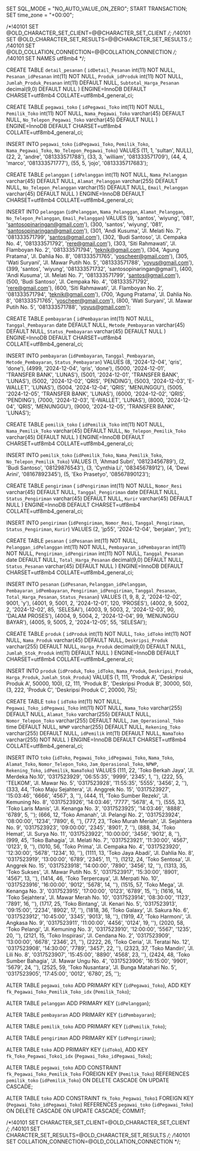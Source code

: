SET SQL_MODE = "NO_AUTO_VALUE_ON_ZERO";
START TRANSACTION;
SET time_zone = "+00:00";

/*!40101 SET @OLD_CHARACTER_SET_CLIENT=@@CHARACTER_SET_CLIENT */;
/*!40101 SET @OLD_CHARACTER_SET_RESULTS=@@CHARACTER_SET_RESULTS */;
/*!40101 SET @OLD_COLLATION_CONNECTION=@@COLLATION_CONNECTION */;
/*!40101 SET NAMES utf8mb4 */;

CREATE TABLE `detail_pesanan` (
  `idDetail_Pesanan` int(11) NOT NULL,
  `Pesanan_idPesanan` int(11) NOT NULL,
  `Produk_idProduk` int(11) NOT NULL,
  `Jumlah_Produk_Pesanan` int(11) DEFAULT NULL,
  `Subtotal_Harga_Pesanan` decimal(9,0) DEFAULT NULL
) ENGINE=InnoDB DEFAULT CHARSET=utf8mb4 COLLATE=utf8mb4_general_ci;

CREATE TABLE `pegawai_toko` (
  `idPegawai_Toko` int(11) NOT NULL,
  `Pemilik_Toko` int(11) NOT NULL,
  `Nama_Pegawai_Toko` varchar(45) DEFAULT NULL,
  `No_Telepon_Pegawai_Toko` varchar(45) DEFAULT NULL
) ENGINE=InnoDB DEFAULT CHARSET=utf8mb4 COLLATE=utf8mb4_general_ci;

INSERT INTO `pegawai_toko` (`idPegawai_Toko`, `Pemilik_Toko`, `Nama_Pegawai_Toko`, `No_Telepon_Pegawai_Toko`) VALUES
(11, 1, 'sultan', NULL),
(22, 2, 'andre', '081333571788'),
(33, 3, 'william', '081333571709'),
(44, 4, 'marco', '081333571777'),
(55, 5, 'jojo', '0813335717683');

CREATE TABLE `pelanggan` (
  `idPelanggan` int(11) NOT NULL,
  `Nama_Pelanggan` varchar(45) DEFAULT NULL,
  `Alamat_Pelanggan` varchar(255) DEFAULT NULL,
  `No_Telepon_Pelanggan` varchar(15) DEFAULT NULL,
  `Email_Pelanggan` varchar(45) DEFAULT NULL
) ENGINE=InnoDB DEFAULT CHARSET=utf8mb4 COLLATE=utf8mb4_general_ci;

INSERT INTO `pelanggan` (`idPelanggan`, `Nama_Pelanggan`, `Alamat_Pelanggan`, `No_Telepon_Pelanggan`, `Email_Pelanggan`) VALUES
(9, 'santos', 'wiyung', '081', 'santosopinaringan@gmail.com'),
(300, 'santos', 'wiyung', '081', 'santosopinaringan@gmail.com'),
(301, 'Andi Kusuma', 'Jl. Melati No. 7', '081333571799', 'santos@gmail.com'),
(302, 'Budi Santoso', 'Jl. Cempaka No. 4', '081333571792', 'rere@gmail.com'),
(303, 'Siti Rahmawati', 'Jl. Flamboyan No. 2', '081333571794', 'teknik@gmail.com'),
(304, 'Agung Pratama', 'Jl. Dahlia No. 8', '081333571765', 'yoscheer@gmail.com'),
(305, 'Wati Suryani', 'Jl. Mawar Putih No. 5', '081333571788', 'yoyus@gmail.com'),
(399, 'santos', 'wiyung', '081333571732', 'santosopinaringan@gmail'),
(400, 'Andi Kusuma', 'Jl. Melati No. 7', '081333571799', 'santos@gmail.com'),
(500, 'Budi Santoso', 'Jl. Cempaka No. 4', '081333571792', 'rere@gmail.com'),
(600, 'Siti Rahmawati', 'Jl. Flamboyan No. 2', '081333571794', 'teknik@gmail.com'),
(700, 'Agung Pratama', 'Jl. Dahlia No. 8', '081333571765', 'yoscheer@gmail.com'),
(800, 'Wati Suryani', 'Jl. Mawar Putih No. 5', '081333571788', 'yoyus@gmail.com');

CREATE TABLE `pembayaran` (
  `idPembayaran` int(11) NOT NULL,
  `Tanggal_Pembayaran` date DEFAULT NULL,
  `Metode_Pembayaran` varchar(45) DEFAULT NULL,
  `Status_Pembayaran` varchar(45) DEFAULT NULL
) ENGINE=InnoDB DEFAULT CHARSET=utf8mb4 COLLATE=utf8mb4_general_ci;

INSERT INTO `pembayaran` (`idPembayaran`, `Tanggal_Pembayaran`, `Metode_Pembayaran`, `Status_Pembayaran`) VALUES
(8, '2024-12-04', 'qris', 'done'),
(4999, '2024-12-04', 'qris', 'done'),
(5000, '2024-12-01', 'TRANSFER BANK', 'LUNAS'),
(5001, '2024-12-01', 'TRANSFER BANK', 'LUNAS'),
(5002, '2024-12-02', 'QRIS', 'PENDING'),
(5003, '2024-12-03', 'E-WALLET', 'LUNAS'),
(5004, '2024-12-04', 'QRIS', 'MENUNGGU'),
(5005, '2024-12-05', 'TRANSFER BANK', 'LUNAS'),
(6000, '2024-12-02', 'QRIS', 'PENDING'),
(7000, '2024-12-03', 'E-WALLET', 'LUNAS'),
(8000, '2024-12-04', 'QRIS', 'MENUNGGU'),
(9000, '2024-12-05', 'TRANSFER BANK', 'LUNAS');

CREATE TABLE `pemilik_toko` (
  `idPemilik_Toko` int(11) NOT NULL,
  `Nama_Pemilik_Toko` varchar(45) DEFAULT NULL,
  `No_Telepon_Pemilik_Toko` varchar(45) DEFAULT NULL
) ENGINE=InnoDB DEFAULT CHARSET=utf8mb4 COLLATE=utf8mb4_general_ci;

INSERT INTO `pemilik_toko` (`idPemilik_Toko`, `Nama_Pemilik_Toko`, `No_Telepon_Pemilik_Toko`) VALUES
(1, 'Ahmad Subri', '08123456789'),
(2, 'Budi Santoso', '08129876543'),
(3, 'Cynthia Li', '08345678912'),
(4, 'Dewi Arini', '08167892345'),
(5, 'Eko Prasetyo', '08567890123');

CREATE TABLE `pengiriman` (
  `idPengiriman` int(11) NOT NULL,
  `Nomor_Resi` varchar(45) DEFAULT NULL,
  `Tanggal_Pengiriman` date DEFAULT NULL,
  `Status_Pengiriman` varchar(45) DEFAULT NULL,
  `Kurir` varchar(45) DEFAULT NULL
) ENGINE=InnoDB DEFAULT CHARSET=utf8mb4 COLLATE=utf8mb4_general_ci;

INSERT INTO `pengiriman` (`idPengiriman`, `Nomor_Resi`, `Tanggal_Pengiriman`, `Status_Pengiriman`, `Kurir`) VALUES
(2, 'jp55', '2024-12-04', 'berjalan', 'jnt');

CREATE TABLE `pesanan` (
  `idPesanan` int(11) NOT NULL,
  `Pelanggan_idPelanggan` int(11) NOT NULL,
  `Pembayaran_idPembayaran` int(11) NOT NULL,
  `Pengiriman_idPengiriman` int(11) NOT NULL,
  `Tanggal_Pesanan` date DEFAULT NULL,
  `Total_Harga_Pesanan` decimal(9,0) DEFAULT NULL,
  `Status_Pesanan` varchar(45) DEFAULT NULL
) ENGINE=InnoDB DEFAULT CHARSET=utf8mb4 COLLATE=utf8mb4_general_ci;

INSERT INTO `pesanan` (`idPesanan`, `Pelanggan_idPelanggan`, `Pembayaran_idPembayaran`, `Pengiriman_idPengiriman`, `Tanggal_Pesanan`, `Total_Harga_Pesanan`, `Status_Pesanan`) VALUES
(1, 9, 8, 2, '2024-12-02', 9001, 'y'),
(4001, 9, 5001, 2, '2024-12-01', 120, 'PROSES'),
(4002, 9, 5002, 2, '2024-12-02', 85, 'SELESAI'),
(4003, 9, 5003, 2, '2024-12-03', 90, 'DALAM PROSES'),
(4004, 9, 5004, 2, '2024-12-04', 99, 'MENUNGGU BAYAR'),
(4005, 9, 5005, 2, '2024-12-05', 55, 'SELESAI');

CREATE TABLE `produk` (
  `idProduk` int(11) NOT NULL,
  `Toko_idToko` int(11) NOT NULL,
  `Nama_Produk` varchar(45) DEFAULT NULL,
  `Deskripsi_Produk` varchar(255) DEFAULT NULL,
  `Harga_Produk` decimal(9,0) DEFAULT NULL,
  `Jumlah_Stok_Produk` int(11) DEFAULT NULL
) ENGINE=InnoDB DEFAULT CHARSET=utf8mb4 COLLATE=utf8mb4_general_ci;

INSERT INTO `produk` (`idProduk`, `Toko_idToko`, `Nama_Produk`, `Deskripsi_Produk`, `Harga_Produk`, `Jumlah_Stok_Produk`) VALUES
(1, 111, 'Produk A', 'Deskripsi Produk A', 50000, 100),
(2, 111, 'Produk B', 'Deskripsi Produk B', 30000, 50),
(3, 222, 'Produk C', 'Deskripsi Produk C', 20000, 75);

CREATE TABLE `toko` (
  `idToko` int(11) NOT NULL,
  `Pegawai_Toko_idPegawai_Toko` int(11) NOT NULL,
  `Nama_Toko` varchar(255) DEFAULT NULL,
  `Alamat_Toko` varchar(255) DEFAULT NULL,
  `Nomor_Telepon_Toko` varchar(255) DEFAULT NULL,
  `Jam_Operasional_Toko` time DEFAULT NULL,
  `NPWP` varchar(255) DEFAULT NULL,
  `Rekening_Toko` varchar(255) DEFAULT NULL,
  `idPemilik` int(11) DEFAULT NULL,
  `NamaToko` varchar(255) NOT NULL
) ENGINE=InnoDB DEFAULT CHARSET=utf8mb4 COLLATE=utf8mb4_general_ci;

INSERT INTO `toko` (`idToko`, `Pegawai_Toko_idPegawai_Toko`, `Nama_Toko`, `Alamat_Toko`, `Nomor_Telepon_Toko`, `Jam_Operasional_Toko`, `NPWP`, `Rekening_Toko`, `idPemilik`, `NamaToko`) VALUES
(111, 22, 'Toko Berkah Jaya', 'Jl. Merdeka No.10', '0317523929', '06:55:35', '9999', '2345', 1, ''),
(222, 55, 'TELKOM', 'Jl. Mawar No. 5', '0317523928', '11:55:35', '5555', '3456', 2, ''),
(333, 44, 'Toko Maju Sejahtera', 'Jl. Anggrek No. 15', '0317523927', '15:03:46', '6666', '4567', 3, ''),
(444, 11, 'Toko Sumber Rezeki', 'Jl. Kemuning No. 8', '0317523926', '14:03:46', '7777', '5678', 4, ''),
(555, 33, 'Toko Laris Manis', 'Jl. Kenanga No. 3', '0317523925', '14:03:46', '8888', '6789', 5, '');
(666, 12, 'Toko Amanah', 'Jl. Pelangi No. 2', '0317523924', '08:00:00', '1234', '7890', 6, ''),
(777, 23, 'Toko Murah Meriah', 'Jl. Sejahtera No. 9', '0317523923', '09:00:00', '2345', '8901', 7, ''),
(888, 34, 'Toko Hemat', 'Jl. Surya No. 11', '0317523922', '10:00:00', '3456', '9012', 8, ''),
(999, 45, 'Toko Bahagia', 'Jl. Melati No. 7', '0317523921', '11:30:00', '4567', '0123', 9, ''),
(1010, 56, 'Toko Prima', 'Jl. Cempaka No. 4', '0317523920', '12:30:00', '5678', '1234', 10, ''),
(1111, 13, 'Toko Jaya Abadi', 'Jl. Dahlia No. 8', '0317523919', '13:00:00', '6789', '2345', 11, ''),
(1212, 24, 'Toko Sentosa', 'Jl. Anggrek No. 15', '0317523918', '14:00:00', '7890', '3456', 12, ''),
(1313, 35, 'Toko Sukses', 'Jl. Mawar Putih No. 5', '0317523917', '15:30:00', '8901', '4567', 13, ''),
(1414, 46, 'Toko Terpercaya', 'Jl. Merpati No. 10', '0317523916', '16:00:00', '9012', '5678', 14, ''),
(1515, 57, 'Toko Mega', 'Jl. Kenanga No. 3', '0317523915', '17:00:00', '0123', '6789', 15, '');
(1616, 14, 'Toko Sejahtera', 'Jl. Mawar Merah No. 10', '0317523914', '08:30:00', '1123', '7891', 16, ''),
(1717, 25, 'Toko Bintang', 'Jl. Kenari No. 5', '0317523913', '09:15:00', '2234', '8902', 17, ''),
(1818, 36, 'Toko Galaxy', 'Jl. Sakura No. 6', '0317523912', '10:45:00', '3345', '9013', 18, ''),
(1919, 47, 'Toko Harmoni', 'Jl. Angkasa No. 9', '0317523911', '11:00:00', '4456', '0124', 19, ''),
(2020, 58, 'Toko Pelangi', 'Jl. Kemuning No. 3', '0317523910', '12:00:00', '5567', '1235', 20, ''),
(2121, 15, 'Toko Inspirasi', 'Jl. Cendana No. 2', '0317523909', '13:00:00', '6678', '2346', 21, ''),
(2222, 26, 'Toko Ceria', 'Jl. Teratai No. 12', '0317523908', '14:30:00', '7789', '3457', 22, ''),
(2323, 37, 'Toko Mandiri', 'Jl. Lili No. 8', '0317523907', '15:45:00', '8890', '4568', 23, ''),
(2424, 48, 'Toko Sumber Bahagia', 'Jl. Mawar Ungu No. 4', '0317523906', '16:15:00', '9901', '5679', 24, ''),
(2525, 59, 'Toko Nusantara', 'Jl. Bunga Matahari No. 5', '0317523905', '17:45:00', '0012', '6780', 25, '');


ALTER TABLE `pegawai_toko`
  ADD PRIMARY KEY (`idPegawai_Toko`),
  ADD KEY `fk_Pegawai_Toko_Pemilik_Toko_idx` (`Pemilik_Toko`);

ALTER TABLE `pelanggan`
  ADD PRIMARY KEY (`idPelanggan`);

ALTER TABLE `pembayaran`
  ADD PRIMARY KEY (`idPembayaran`);

ALTER TABLE `pemilik_toko`
  ADD PRIMARY KEY (`idPemilik_Toko`);

ALTER TABLE `pengiriman`
  ADD PRIMARY KEY (`idPengiriman`);

ALTER TABLE `toko`
  ADD PRIMARY KEY (`idToko`),
  ADD KEY `fk_Toko_Pegawai_Toko1_idx` (`Pegawai_Toko_idPegawai_Toko`);

ALTER TABLE `pegawai_toko`
  ADD CONSTRAINT `fk_Pegawai_Toko_Pemilik_Toko` FOREIGN KEY (`Pemilik_Toko`) REFERENCES `pemilik_toko` (`idPemilik_Toko`) ON DELETE CASCADE ON UPDATE CASCADE;

ALTER TABLE `toko`
  ADD CONSTRAINT `fk_Toko_Pegawai_Toko1` FOREIGN KEY (`Pegawai_Toko_idPegawai_Toko`) REFERENCES `pegawai_toko` (`idPegawai_Toko`) ON DELETE CASCADE ON UPDATE CASCADE;
COMMIT;

/*!40101 SET CHARACTER_SET_CLIENT=@OLD_CHARACTER_SET_CLIENT */;
/*!40101 SET CHARACTER_SET_RESULTS=@OLD_CHARACTER_SET_RESULTS */;
/*!40101 SET COLLATION_CONNECTION=@OLD_COLLATION_CONNECTION */;

